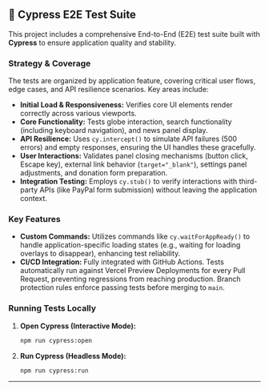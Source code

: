 ## 🧪 Cypress E2E Test Suite

This project includes a comprehensive End-to-End (E2E) test suite built with **Cypress** to ensure application quality and stability.

### Strategy & Coverage

The tests are organized by application feature, covering critical user flows, edge cases, and API resilience scenarios. Key areas include:

  * **Initial Load & Responsiveness:** Verifies core UI elements render correctly across various viewports.
  * **Core Functionality:** Tests globe interaction, search functionality (including keyboard navigation), and news panel display.
  * **API Resilience:** Uses `cy.intercept()` to simulate API failures (500 errors) and empty responses, ensuring the UI handles these gracefully.
  * **User Interactions:** Validates panel closing mechanisms (button click, Escape key), external link behavior (`target="_blank"`), settings panel adjustments, and donation form preparation.
  * **Integration Testing:** Employs `cy.stub()` to verify interactions with third-party APIs (like PayPal form submission) without leaving the application context.

### Key Features

  * **Custom Commands:** Utilizes commands like `cy.waitForAppReady()` to handle application-specific loading states (e.g., waiting for loading overlays to disappear), enhancing test reliability.
  * **CI/CD Integration:** Fully integrated with GitHub Actions. Tests automatically run against Vercel Preview Deployments for every Pull Request, preventing regressions from reaching production. Branch protection rules enforce passing tests before merging to `main`.

### Running Tests Locally

1.  **Open Cypress (Interactive Mode):**
    ```sh
    npm run cypress:open
    ```
2.  **Run Cypress (Headless Mode):**
    ```sh
    npm run cypress:run
    ```

-----